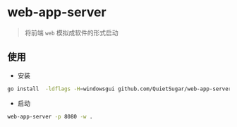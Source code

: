 # web-app-server

> 将前端 `web` 模拟成软件的形式启动

## 使用

- 安装

```bash
go install  -ldflags -H=windowsgui github.com/QuietSugar/web-app-server@latest
```

- 启动

```bash
web-app-server -p 8080 -w .
```
